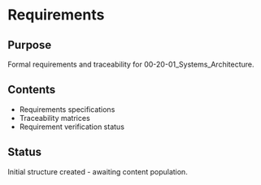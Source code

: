 # Requirements

## Purpose
Formal requirements and traceability for 00-20-01_Systems_Architecture.

## Contents
- Requirements specifications
- Traceability matrices
- Requirement verification status

## Status
Initial structure created - awaiting content population.
